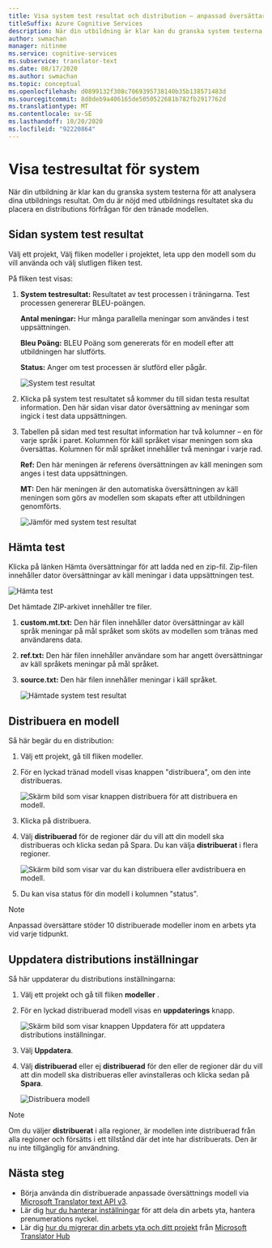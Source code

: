 ```yaml
---
title: Visa system test resultat och distribution – anpassad översättare
titleSuffix: Azure Cognitive Services
description: När din utbildning är klar kan du granska system testerna för att analysera dina utbildnings resultat. Om du är nöjd med utbildnings resultatet ska du placera en distributions förfrågan för den tränade modellen.
author: swmachan
manager: nitinme
ms.service: cognitive-services
ms.subservice: translator-text
ms.date: 08/17/2020
ms.author: swmachan
ms.topic: conceptual
ms.openlocfilehash: d0899132f308c7069395738140b35b138571483d
ms.sourcegitcommit: 8d8deb9a406165de5050522681b782fb2917762d
ms.translationtype: MT
ms.contentlocale: sv-SE
ms.lasthandoff: 10/20/2020
ms.locfileid: "92220864"
---
```

# <a name="view-system-test-results"></a>Visa testresultat för system

När din utbildning är klar kan du granska system testerna för att analysera dina utbildnings resultat. Om du är nöjd med utbildnings resultatet ska du placera en distributions förfrågan för den tränade modellen.

## <a name="system-test-results-page"></a>Sidan system test resultat

Välj ett projekt, Välj fliken modeller i projektet, leta upp den modell som du vill använda och välj slutligen fliken test.

På fliken test visas:

1.  **System testresultat:** Resultatet av test processen i träningarna. Test processen genererar BLEU-poängen.

    **Antal meningar:** Hur många parallella meningar som användes i test uppsättningen.

     **Bleu Poäng:** BLEU Poäng som genererats för en modell efter att utbildningen har slutförts.

    **Status:** Anger om test processen är slutförd eller pågår.

    ![System test resultat](media/how-to/how-to-system-test-results.png)

2.  Klicka på system test resultatet så kommer du till sidan testa resultat information. Den här sidan visar dator översättning av meningar som ingick i test data uppsättningen.

3.  Tabellen på sidan med test resultat information har två kolumner – en för varje språk i paret. Kolumnen för käll språket visar meningen som ska översättas. Kolumnen för mål språket innehåller två meningar i varje rad.

    **Ref:** Den här meningen är referens översättningen av käll meningen som anges i test data uppsättningen.

    **MT:** Den här meningen är den automatiska översättningen av käll meningen som görs av modellen som skapats efter att utbildningen genomförts.

    ![Jämför med system test resultat](media/how-to/how-to-system-test-results-2.png)

## <a name="download-test"></a>Hämta test

Klicka på länken Hämta översättningar för att ladda ned en zip-fil. Zip-filen innehåller dator översättningar av käll meningar i data uppsättningen test.

![Hämta test](media/how-to/how-to-system-test-download.png)

Det hämtade ZIP-arkivet innehåller tre filer.

1.  **custom.mt.txt:** Den här filen innehåller dator översättningar av käll språk meningar på mål språket som sköts av modellen som tränas med användarens data.

2.  **ref.txt:** Den här filen innehåller användare som har angett översättningar av käll språkets meningar på mål språket.

3.  **source.txt:** Den här filen innehåller meningar i käll språket.

    ![Hämtade system test resultat](media/how-to/how-to-download-system-test.png)

## <a name="deploy-a-model"></a>Distribuera en modell

Så här begär du en distribution:

1.  Välj ett projekt, gå till fliken modeller.

2. För en lyckad tränad modell visas knappen "distribuera", om den inte distribueras.

    ![Skärm bild som visar knappen distribuera för att distribuera en modell.](media/how-to/how-to-deploy-model.png)

3.  Klicka på distribuera.
4.  Välj **distribuerad** för de regioner där du vill att din modell ska distribueras och klicka sedan på Spara. Du kan välja **distribuerat** i flera regioner.

    ![Skärm bild som visar var du kan distribuera eller avdistribuera en modell.](media/how-to/how-to-deploy-model-regions.png)

5.  Du kan visa status för din modell i kolumnen "status".

>[!Note]
>Anpassad översättare stöder 10 distribuerade modeller inom en arbets yta vid varje tidpunkt.

## <a name="update-deployment-settings"></a>Uppdatera distributions inställningar

Så här uppdaterar du distributions inställningarna:

1.  Välj ett projekt och gå till fliken **modeller** .

2. För en lyckad distribuerad modell visas en **uppdaterings** knapp.

    ![Skärm bild som visar knappen Uppdatera för att uppdatera distributions inställningar.](media/how-to/how-to-update-undeploy-model.png)

3.  Välj **Uppdatera**.
4.  Välj **distribuerad** eller ej **distribuerad** för den eller de regioner där du vill att din modell ska distribueras eller avinstalleras och klicka sedan på **Spara**.

    ![Distribuera modell](media/how-to/how-to-undeploy-model.png)

>[!Note]
>Om du väljer **distribuerat** i alla regioner, är modellen inte distribuerad från alla regioner och försätts i ett tillstånd där det inte har distribuerats. Den är nu inte tillgänglig för användning.

## <a name="next-steps"></a>Nästa steg

- Börja använda din distribuerade anpassade översättnings modell via [Microsoft Translator text API v3](https://docs.microsoft.com/azure/cognitive-services/translator/reference/v3-0-translate?tabs=curl).
- Lär dig [hur du hanterar inställningar](how-to-manage-settings.md) för att dela din arbets yta, hantera prenumerations nyckel.
- Lär dig [hur du migrerar din arbets yta och ditt projekt](how-to-migrate.md) från [Microsoft Translator Hub](https://hub.microsofttranslator.com)
